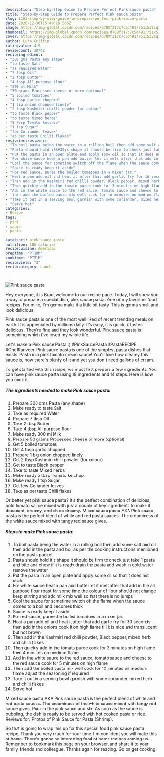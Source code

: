 ```yaml
---
description: "Step-by-Step Guide to Prepare Perfect Pink sauce pasta"
title: "Step-by-Step Guide to Prepare Perfect Pink sauce pasta"
slug: 1193-step-by-step-guide-to-prepare-perfect-pink-sauce-pasta
date: 2020-12-30T15:49:26.565Z
image: https://img-global.cpcdn.com/recipes/d788f317c7c5d491/751x532cq70/pink-sauce-pasta-recipe-main-photo.jpg
thumbnail: https://img-global.cpcdn.com/recipes/d788f317c7c5d491/751x532cq70/pink-sauce-pasta-recipe-main-photo.jpg
cover: https://img-global.cpcdn.com/recipes/d788f317c7c5d491/751x532cq70/pink-sauce-pasta-recipe-main-photo.jpg
author: Lura Griffin
ratingvalue: 4.9
reviewcount: 20742
recipeingredient:
- "300 gms Pasta any shape"
- "to taste Salt"
- "as required Water"
- "7 tbsp Oil"
- "2 tbsp Butter"
- "4 tbsp All purpose flour"
- "300 ml Milk"
- "50 grams Processed cheese or more optional"
- "5 boiled tomatoes"
- "4 tbsp garlic chopped"
- "1 big onion chopped finely"
- "2 tbsp Kashmiri chilli powder for colour"
- "to taste Black pepper"
- "to taste Mixed herbs"
- "5 tbsp Tomato ketchup"
- "1 tsp Sugar"
- "few Coriander leaves"
- "as per taste Chilli flakes"
recipeinstructions:
- "To boil pasta being the water to a rolling boil then add some salt and oil then add in the pasta and boil as per the cooking instructions mentioned on the pasta packet"
- "Pasta should hold it&#39;s shape it should be firm to check just take 1 pasta and bite and chew if it is ready drain the pasta add wash in cold water remove the water"
- "Put the pasta in an open plate and apply some oil so that it does not stick"
- "For white sauce heat a pan add butter let it melt after that add in the all purpose flour roast for some time the colour of flour should not change keep stirring and add milk mix well so that there is no lumps"
- "Cool the sauce for sometime switch off the flame when the sauce comes to a boil and becomes thick"
- "Sauce is ready keep it aside"
- "For red sauce, puree the boiled tomatoes in a mixer jar."
- "Heat a pan add oil and heat it after that add garlic fry for 30 seconds then add in the onions cook it on high flame till it is nice and translucent but not brown"
- "Then add in the Kashmiri red chilli powder, Black pepper, mixed herb and chilli flakes"
- "Then quickly add in the tomato puree cook for 3 minutes on high flame then 4 minutes on medium flame"
- "Add in the white sauce to the red sauce, tomato sauce and cheese to the red sauce cook for 5 minutes on high flame"
- "Then add the boiled pasta mix well cook for 10 minutes on medium flame adjust the seasoning if required"
- "Take it out in a serving bowl garnish with some coriander, mixed herb and chilli flakes"
- "Serve hot"
categories:
- Recipe
tags:
- pink
- sauce
- pasta

katakunci: pink sauce pasta 
nutrition: 180 calories
recipecuisine: American
preptime: "PT19M"
cooktime: "PT51M"
recipeyield: "3"
recipecategory: Lunch

---
```



![Pink sauce pasta](https://img-global.cpcdn.com/recipes/d788f317c7c5d491/751x532cq70/pink-sauce-pasta-recipe-main-photo.jpg)

Hey everyone, it is Brad, welcome to our recipe page. Today, I will show you a way to prepare a special dish, pink sauce pasta. One of my favorites food recipes. For mine, I'm gonna make it a little bit tasty. This is gonna smell and look delicious.

Pink sauce pasta is one of the most well liked of recent trending meals on earth. It is appreciated by millions daily. It's easy, it is quick, it tastes delicious. They're fine and they look wonderful. Pink sauce pasta is something which I've loved my whole life.

Let&#39;s make a Pink sauce Pasta :) #PinkSaucePasta #PastaRECIPE #ChefRanveer. Pink sauce pasta is one of the simplest pasta dishes that exists. Pasta in a pink tomato cream sauce! You&#39;ll love how creamy this sauce is, how there&#39;s plenty of it and yet you don&#39;t need gallons of cream.


To get started with this recipe, we must first prepare a few ingredients. You can have pink sauce pasta using 18 ingredients and 14 steps. Here is how you cook it.

<!--inarticleads1-->

##### The ingredients needed to make Pink sauce pasta:

1. Prepare 300 gms Pasta (any shape)
1. Make ready to taste Salt
1. Take as required Water
1. Prepare 7 tbsp Oil
1. Take 2 tbsp Butter
1. Take 4 tbsp All purpose flour
1. Make ready 300 ml Milk
1. Prepare 50 grams Processed cheese or more (optional)
1. Get 5 boiled tomatoes
1. Get 4 tbsp garlic chopped
1. Prepare 1 big onion chopped finely
1. Get 2 tbsp Kashmiri chilli powder (for colour)
1. Get to taste Black pepper
1. Take to taste Mixed herbs
1. Make ready 5 tbsp Tomato ketchup
1. Make ready 1 tsp Sugar
1. Get few Coriander leaves
1. Take as per taste Chilli flakes


Or better yet pink sauce pasta? It&#39;s the perfect combination of delicious, bold tomato sauce mixed with just a couple of key ingredients to make it decadent, creamy, and oh so dreamy. Mixed sauce pasta AKA Pink sauce pasta is the perfect blend of white and red pasta sauces. The creaminess of the white sauce mixed with tangy red sauce gives. 

<!--inarticleads2-->

##### Steps to make Pink sauce pasta:

1. To boil pasta being the water to a rolling boil then add some salt and oil then add in the pasta and boil as per the cooking instructions mentioned on the pasta packet
1. Pasta should hold it&#39;s shape it should be firm to check just take 1 pasta and bite and chew if it is ready drain the pasta add wash in cold water remove the water
1. Put the pasta in an open plate and apply some oil so that it does not stick
1. For white sauce heat a pan add butter let it melt after that add in the all purpose flour roast for some time the colour of flour should not change keep stirring and add milk mix well so that there is no lumps
1. Cool the sauce for sometime switch off the flame when the sauce comes to a boil and becomes thick
1. Sauce is ready keep it aside
1. For red sauce, puree the boiled tomatoes in a mixer jar.
1. Heat a pan add oil and heat it after that add garlic fry for 30 seconds then add in the onions cook it on high flame till it is nice and translucent but not brown
1. Then add in the Kashmiri red chilli powder, Black pepper, mixed herb and chilli flakes
1. Then quickly add in the tomato puree cook for 3 minutes on high flame then 4 minutes on medium flame
1. Add in the white sauce to the red sauce, tomato sauce and cheese to the red sauce cook for 5 minutes on high flame
1. Then add the boiled pasta mix well cook for 10 minutes on medium flame adjust the seasoning if required
1. Take it out in a serving bowl garnish with some coriander, mixed herb and chilli flakes
1. Serve hot


Mixed sauce pasta AKA Pink sauce pasta is the perfect blend of white and red pasta sauces. The creaminess of the white sauce mixed with tangy red sauce gives. Pour in the pink sauce and stir. As soon as the sauce is bubbling, the dish is ready to be served with hot cooked pasta or rice. Reviews for: Photos of Pink Sauce for Pasta (Shrimp). 

So that is going to wrap this up for this special food pink sauce pasta recipe. Thank you very much for your time. I'm confident you will make this at home. There's gonna be interesting food at home recipes coming up. Remember to bookmark this page on your browser, and share it to your family, friends and colleague. Thanks again for reading. Go on get cooking!

